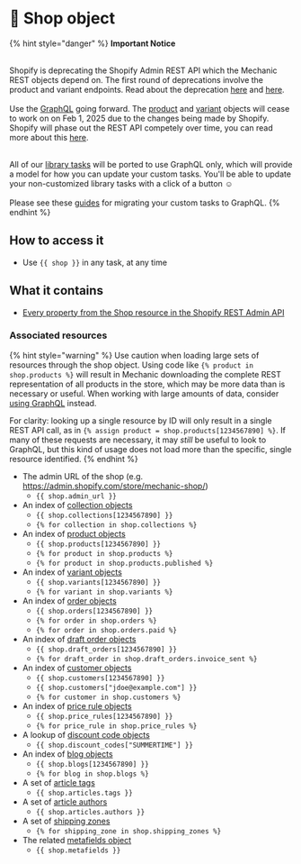 # 🚫 Shop object

{% hint style="danger" %}
**Important Notice**

\
Shopify is deprecating the Shopify Admin REST API which the Mechanic REST objects depend on. The first round of deprecations involve the product and variant endpoints. Read about the deprecation  [here](https://shopify.dev/docs/apps/build/graphql/migrate/new-product-model#whats-changing) and [here](https://shopify.dev/docs/apps/build/graphql/migrate).\
\
Use the [GraphQL](../../../../core/actions/shopify.md#graphql) going forward. The [product](product.md) and [variant](variant.md) objects will cease to work on on Feb 1, 2025 due to the changes being made by Shopify. Shopify will phase out the REST API competely over time, you can read more about this [here](https://shopify.dev/docs/apps/build/graphql/migrate).

\
All of our [library tasks](https://tasks.mechanic.dev/) will be ported to use GraphQL only, which will provide a model for how you can update your custom tasks. You'll be able to update your non-customized library tasks with a click of a button :relaxed:\
\
Please see these [guides](../../../../resources/converting-tasks-from-shopify-rest-to-graphql/) for migrating your custom tasks to GraphQL.
{% endhint %}

## How to access it

* Use `{{ shop }}` in any task, at any time

## What it contains

* [Every property from the Shop resource in the Shopify REST Admin API](https://shopify.dev/api/admin/rest/reference/store-properties/shop)

### Associated resources

{% hint style="warning" %}
Use caution when loading large sets of resources through the shop object. Using code like `{% product in shop.products %}` will result in Mechanic downloading the complete REST representation of all products in the store, which may be more data than is necessary or useful. When working with large amounts of data, consider [using GraphQL](../../../../core/shopify/read/graphql-in-liquid.md) instead.



For clarity: looking up a single resource by ID will only result in a single REST API call, as in `{% assign product = shop.products[1234567890] %}`. If many of these requests are necessary, it may _still_ be useful to look to GraphQL, but this kind of usage does not load more than the specific, single resource identified.
{% endhint %}

* The admin URL of the shop (e.g.  https://admin.shopify.com/store/mechanic-shop/)
  * `{{ shop.admin_url }}`
* An index of [collection objects](collection.md)
  * `{{ shop.collections[1234567890] }}`
  * `{% for collection in shop.collections %}`
* An index of [product objects](product.md)
  * `{{ shop.products[1234567890] }}`
  * `{% for product in shop.products %}`
  * `{% for product in shop.products.published %}`
* An index of [variant objects](variant.md)
  * `{{ shop.variants[1234567890] }}`
  * `{% for variant in shop.variants %}`
* An index of [order objects](order.md)
  * `{{ shop.orders[1234567890] }}`
  * `{% for order in shop.orders %}`
  * `{% for order in shop.orders.paid %}`
* An index of [draft order objects](https://docs.usemechanic.com/article/386-the-draft-order-object)
  * `{{ shop.draft_orders[1234567890] }}`
  * `{% for draft_order in shop.draft_orders.invoice_sent %}`
* An index of [customer objects](customer-object.md)
  * `{{ shop.customers[1234567890] }}`
  * `{{ shop.customers["jdoe@example.com"] }}`
  * `{% for customer in shop.customers %}`
* An index of [price rule objects](price-rule.md)
  * `{{ shop.price_rules[1234567890] }}`
  * `{% for price_rule in shop.price_rules %}`
* A lookup of [discount code objects](discount-code.md)
  * `{{ shop.discount_codes["SUMMERTIME"] }}`
* An index of [blog objects](blog.md)
  * `{{ shop.blogs[1234567890] }}`
  * `{% for blog in shop.blogs %}`
* A set of [article tags](article.md)
  * `{{ shop.articles.tags }}`
* A set of [article authors](article.md)
  * `{{ shop.articles.authors }}`
* A set of [shipping zones](shipping-zone.md)
  * `{% for shipping_zone in shop.shipping_zones %}`
* The related [metafields object](metafields/metafield-collection.md)
  * `{{ shop.metafields }}`
